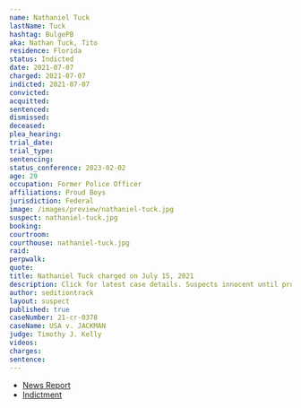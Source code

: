 ```yaml
---
name: Nathaniel Tuck
lastName: Tuck
hashtag: BulgePB
aka: Nathan Tuck, Tito
residence: Florida
status: Indicted
date: 2021-07-07
charged: 2021-07-07
indicted: 2021-07-07
convicted:
acquitted:
sentenced:
dismissed:
deceased:
plea_hearing:
trial_date:
trial_type:
sentencing:
status_conference: 2023-02-02
age: 29
occupation: Former Police Officer
affiliations: Proud Boys
jurisdiction: Federal
image: /images/preview/nathaniel-tuck.jpg
suspect: nathaniel-tuck.jpg
booking:
courtroom:
courthouse: nathaniel-tuck.jpg
raid:
perpwalk:
quote:
title: Nathaniel Tuck charged on July 15, 2021
description: Click for latest case details. Suspects innocent until proven guilty.
author: seditiontrack
layout: suspect
published: true
caseNumber: 21-cr-0378
caseName: USA v. JACKMAN
judge: Timothy J. Kelly
videos:
charges:
sentence:
---
```

- [News Report](https://www.wesh.com/article/windermere-officer-arrested-by-fbi-in-connection-with-us-capitol-riot/37039261)
- [Indictment](https://www.justice.gov/usao-dc/case-multi-defendant/file/1413516/download)

